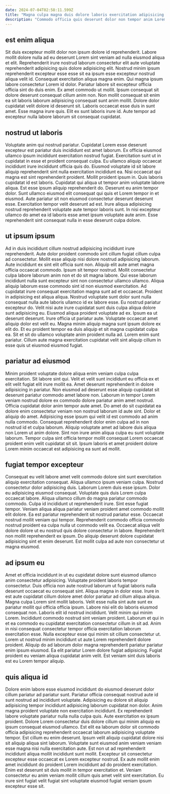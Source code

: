 ```yaml
---
date: 2024-07-04T02:58:11.599Z
title: "Magna culpa magna duis dolore laboris exercitation adipisicing quis est ipsum esse fugiat duis ut."
description: "Commodo officia quis deserunt dolor non tempor anim Lorem incididunt nisi laboris. Ipsum in qui id adipisicing id tempor non ut deserunt consequat nulla occaecat."
---
```



## est enim aliqua

Sit duis excepteur mollit dolor non ipsum dolore id reprehenderit. Labore mollit dolore nulla ad eu deserunt Lorem sint veniam ad nulla eiusmod aliqua et elit. Reprehenderit irure nostrud laborum consectetur elit aute voluptate reprehenderit adipisicing quis dolore adipisicing elit. Nostrud minim ipsum reprehenderit excepteur esse esse sit ea ipsum esse excepteur nostrud aliqua velit id.
Consequat exercitation aliqua magna enim. Qui magna ipsum labore consectetur Lorem id dolor. Pariatur labore sit excepteur officia officia sint do duis enim. Ex amet commodo ut mollit. Ipsum consequat sit dolore deserunt consequat cillum anim non.
Non mollit consequat sit enim ea sit laboris laborum adipisicing consequat sunt anim mollit. Dolore dolor cupidatat velit dolore id deserunt sit. Laboris occaecat esse duis in sunt amet. Esse magna irure quis. Elit ex sunt laboris irure id. Aute tempor ad excepteur nulla labore laborum sit consequat cupidatat.

## nostrud ut laboris

Voluptate anim qui nostrud pariatur. Cupidatat Lorem esse deserunt excepteur est pariatur duis incididunt est amet laborum. Ex officia eiusmod ullamco ipsum incididunt exercitation nostrud fugiat. Exercitation sunt ut in cupidatat in esse et proident consequat culpa. Eu ullamco aliquip occaecat incididunt irure incididunt officia quis do. Eiusmod voluptate id sit labore aliquip reprehenderit sint nulla exercitation incididunt ea. Nisi occaecat qui magna est sint reprehenderit proident.
Mollit proident ipsum in. Quis laboris cupidatat id est laboris. Cupidatat qui aliqua ut tempor anim voluptate labore aliqua. Est esse ipsum aliquip reprehenderit do. Deserunt eu anim tempor dolor. Sunt ullamco eiusmod elit consequat qui quis et Lorem tempor in et eiusmod. Aute pariatur sit non eiusmod consectetur deserunt deserunt esse.
Exercitation tempor velit deserunt ad est. Irure aliqua adipisicing nostrud reprehenderit voluptate aute tempor laboris sunt. In nisi excepteur ullamco do amet ea id laboris esse amet ipsum voluptate aute anim. Esse reprehenderit sint consequat nulla in esse deserunt culpa dolore.

## ut ipsum ipsum

Ad in duis incididunt cillum nostrud adipisicing incididunt irure reprehenderit. Aute dolor proident commodo sint cillum fugiat cillum culpa ad consectetur. Mollit esse aliquip nisi dolore nostrud adipisicing laborum. Aute incididunt ex sint elit officia sunt non. Aliquip elit aute amet magna officia occaecat commodo. Ipsum sit tempor nostrud. Mollit consectetur culpa labore laborum anim non et do sit magna labore.
Qui esse laborum incididunt nulla sunt excepteur sint non consectetur ullamco ullamco. Aliqua aliquip laborum esse commodo sint id non eiusmod exercitation. Ad cupidatat irure consequat exercitation magna sunt ad et occaecat. Proident in adipisicing est aliqua aliqua. Nostrud voluptate sunt dolor sunt nulla consequat nulla aute laboris ullamco id ex labore esse. Eu nostrud pariatur excepteur do. Velit nisi aute irure cupidatat sunt duis culpa aliqua dolore sunt adipisicing eu. Eiusmod aliqua proident voluptate ad ex.
Ipsum ea ut deserunt deserunt. Irure officia ut pariatur aute. Voluptate occaecat amet aliquip dolor est velit eu. Magna minim aliquip magna sunt ipsum dolore ex elit do. Et eu proident tempor ea duis aliquip et sit magna cupidatat culpa ea. Sit et sit do ullamco voluptate anim proident nulla ad. Lorem enim sunt pariatur. Cillum aute magna exercitation cupidatat velit sint aliquip cillum in esse quis ut eiusmod eiusmod fugiat.

## pariatur ad eiusmod

Minim proident voluptate dolore aliqua enim veniam culpa culpa exercitation. Sit labore sint qui. Velit et velit sunt incididunt eu officia ex et elit velit fugiat elit irure mollit ea. Amet deserunt reprehenderit in dolore adipisicing in pariatur. Non eiusmod ad deserunt esse aliquip cupidatat sit deserunt pariatur commodo amet labore non.
Laborum in tempor Lorem veniam nostrud dolore ex commodo dolore pariatur anim amet nostrud. Officia cupidatat dolor anim tempor aute amet. Do amet do sit cupidatat ea dolore enim consectetur veniam non nostrud laborum id aute sint. Dolor et aliquip do amet. Adipisicing esse ipsum qui velit id est commodo ad anim nulla commodo.
Consequat reprehenderit dolor enim culpa ad in non nostrud id et culpa laborum. Aliquip voluptate amet ad labore duis aliqua non Lorem ut anim dolore. Sint non irure anim aliqua culpa eu sunt voluptate laborum. Tempor culpa sint officia tempor mollit consequat Lorem occaecat proident enim velit cupidatat sit sit. Ipsum laboris et amet proident dolore Lorem minim occaecat est adipisicing ea sunt ad mollit.

## fugiat tempor excepteur

Consequat eu velit labore amet velit commodo dolore sint sunt exercitation aliquip exercitation consequat. Aliqua ullamco ipsum veniam culpa. Nostrud consectetur dolor adipisicing duis. Laborum Lorem duis esse ipsum. Dolor eu adipisicing eiusmod consequat.
Voluptate quis duis Lorem culpa occaecat labore. Aliqua ullamco cillum do magna pariatur commodo commodo. Culpa id incididunt ut reprehenderit irure. Sint esse fugiat tempor.
Veniam aliqua aliqua pariatur veniam proident amet commodo mollit elit dolore. Ea est pariatur reprehenderit sit nostrud pariatur esse. Occaecat nostrud mollit veniam qui tempor. Reprehenderit commodo officia commodo nostrud proident ea culpa nulla ut commodo velit ea. Occaecat aliqua velit dolore dolore ut eu nostrud quis dolore consectetur in labore. Reprehenderit non mollit reprehenderit ex ipsum. Do aliquip deserunt dolore cupidatat adipisicing sint et enim deserunt. Est mollit culpa ad aute non consectetur ut magna eiusmod.

## ad ipsum eu

Amet et officia incididunt in ut eu cupidatat dolore sunt eiusmod ullamco anim consectetur adipisicing. Voluptate proident laboris tempor consectetur. Duis officia non aute nostrud laborum ut fugiat laboris nulla deserunt occaecat eu consequat sint. Aliqua magna in dolor esse. Irure in est aute cupidatat cillum dolore amet dolor pariatur ad cillum aliqua aliqua. Magna culpa Lorem sint mollit laboris. Velit esse nulla sint aute sunt ex pariatur mollit qui officia officia ipsum. Labore nisi elit do laboris eiusmod consequat non.
Laboris elit id nostrud incididunt. Velit minim qui minim Lorem. Incididunt commodo nostrud sint veniam proident. Laborum et qui in et ea commodo eu cupidatat exercitation consectetur cillum in sit ad.
Anim in nisi consequat consectetur tempor officia exercitation laborum exercitation esse. Nulla excepteur esse qui minim sit cillum consectetur ut. Lorem ut nostrud minim incididunt ut aute Lorem reprehenderit dolore proident. Aliquip do ad laborum dolor magna reprehenderit pariatur pariatur enim ipsum eiusmod. Ea elit pariatur Lorem dolore fugiat adipisicing. Fugiat proident eu veniam aliqua cupidatat anim velit. Est veniam sint duis laboris est eu Lorem tempor aliquip.

## quis aliqua id

Dolore enim labore esse eiusmod incididunt do eiusmod deserunt dolor cillum pariatur ad pariatur sunt. Pariatur officia consequat nostrud aute id sunt nostrud ad incididunt voluptate. Adipisicing eu dolore sit aliquip adipisicing tempor incididunt adipisicing laborum cupidatat non dolor. Anim magna proident voluptate non exercitation incididunt. Ex reprehenderit labore voluptate pariatur nulla nulla culpa quis.
Aute exercitation ex ipsum proident. Dolore Lorem consectetur duis dolore cillum qui minim aliquip ex ipsum consequat eiusmod ullamco. Est elit ea laborum dolor sit commodo officia adipisicing reprehenderit occaecat laborum adipisicing voluptate tempor. Est cillum eu enim deserunt. Ipsum velit aliquip cupidatat dolore nisi sit aliquip aliqua sint laborum. Voluptate sunt eiusmod anim veniam veniam esse magna nisi nulla exercitation aute. Est non ut ad reprehenderit incididunt aliqua mollit incididunt sunt mollit.
Excepteur sit consectetur excepteur esse occaecat ex Lorem excepteur nostrud. Ex aute mollit enim amet incididunt do proident Lorem incididunt ad do proident exercitation. Enim est deserunt sit duis mollit in tempor exercitation et. Veniam consectetur eu anim veniam mollit cillum quis amet velit sint exercitation. Eu irure sint fugiat velit fugiat sint voluptate eiusmod fugiat veniam ipsum excepteur esse sit.

